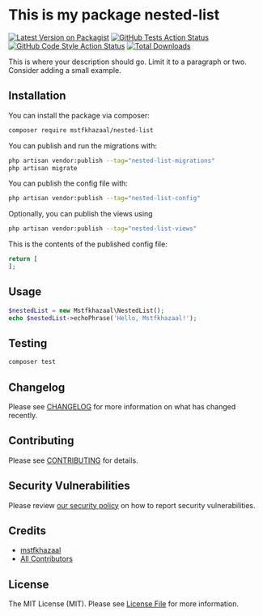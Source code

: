 # This is my package nested-list

[![Latest Version on Packagist](https://img.shields.io/packagist/v/mstfkhazaal/nested-list.svg?style=flat-square)](https://packagist.org/packages/mstfkhazaal/nested-list)
[![GitHub Tests Action Status](https://img.shields.io/github/actions/workflow/status/mstfkhazaal/nested-list/run-tests.yml?branch=main&label=tests&style=flat-square)](https://github.com/mstfkhazaal/nested-list/actions?query=workflow%3Arun-tests+branch%3Amain)
[![GitHub Code Style Action Status](https://img.shields.io/github/actions/workflow/status/mstfkhazaal/nested-list/fix-php-code-style-issues.yml?branch=main&label=code%20style&style=flat-square)](https://github.com/mstfkhazaal/nested-list/actions?query=workflow%3A"Fix+PHP+code+style+issues"+branch%3Amain)
[![Total Downloads](https://img.shields.io/packagist/dt/mstfkhazaal/nested-list.svg?style=flat-square)](https://packagist.org/packages/mstfkhazaal/nested-list)



This is where your description should go. Limit it to a paragraph or two. Consider adding a small example.

## Installation

You can install the package via composer:

```bash
composer require mstfkhazaal/nested-list
```

You can publish and run the migrations with:

```bash
php artisan vendor:publish --tag="nested-list-migrations"
php artisan migrate
```

You can publish the config file with:

```bash
php artisan vendor:publish --tag="nested-list-config"
```

Optionally, you can publish the views using

```bash
php artisan vendor:publish --tag="nested-list-views"
```

This is the contents of the published config file:

```php
return [
];
```

## Usage

```php
$nestedList = new Mstfkhazaal\NestedList();
echo $nestedList->echoPhrase('Hello, Mstfkhazaal!');
```

## Testing

```bash
composer test
```

## Changelog

Please see [CHANGELOG](CHANGELOG.md) for more information on what has changed recently.

## Contributing

Please see [CONTRIBUTING](.github/CONTRIBUTING.md) for details.

## Security Vulnerabilities

Please review [our security policy](../../security/policy) on how to report security vulnerabilities.

## Credits

- [mstfkhazaal](https://github.com/mstfkhazaal)
- [All Contributors](../../contributors)

## License

The MIT License (MIT). Please see [License File](LICENSE.md) for more information.
